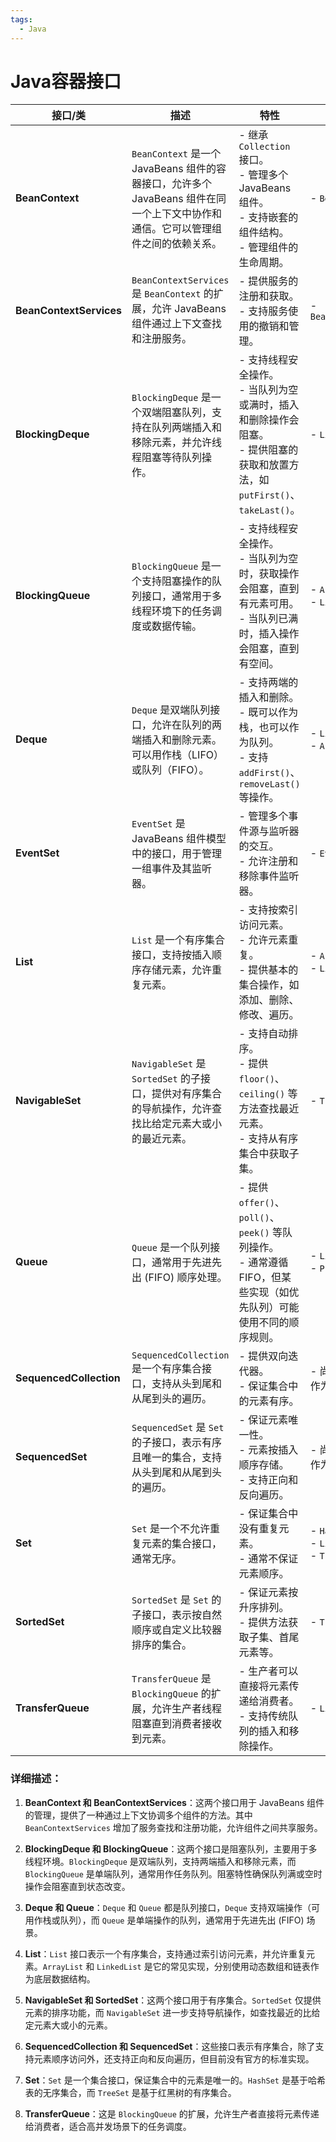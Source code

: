 ```yaml
---
tags:
  - Java
---
```

# Java容器接口

| **接口/类**                   | **描述**                                                                             | **特性**                                                                                 | **常见实现**                                           |
| -------------------------- | ---------------------------------------------------------------------------------- | -------------------------------------------------------------------------------------- | -------------------------------------------------- |
| **BeanContext**            | `BeanContext` 是一个 JavaBeans 组件的容器接口，允许多个 JavaBeans 组件在同一个上下文中协作和通信。它可以管理组件之间的依赖关系。 | - 继承 `Collection` 接口。<br> - 管理多个 JavaBeans 组件。<br> - 支持嵌套的组件结构。<br> - 管理组件的生命周期。       | - `BeanContextSupport`                             |
| **BeanContextServices**    | `BeanContextServices` 是 `BeanContext` 的扩展，允许 JavaBeans 组件通过上下文查找和注册服务。             | - 提供服务的注册和获取。<br> - 支持服务使用的撤销和管理。                                                      | - `BeanContextServicesSupport`                     |
| **BlockingDeque<E>**       | `BlockingDeque` 是一个双端阻塞队列，支持在队列两端插入和移除元素，并允许线程阻塞等待队列操作。                            | - 支持线程安全操作。<br> - 当队列为空或满时，插入和删除操作会阻塞。<br> - 提供阻塞的获取和放置方法，如 `putFirst()`、`takeLast()`。 | - `LinkedBlockingDeque`                            |
| **BlockingQueue<E>**       | `BlockingQueue` 是一个支持阻塞操作的队列接口，通常用于多线程环境下的任务调度或数据传输。                               | - 支持线程安全操作。<br> - 当队列为空时，获取操作会阻塞，直到有元素可用。<br> - 当队列已满时，插入操作会阻塞，直到有空间。                  | - `ArrayBlockingQueue`<br> - `LinkedBlockingQueue` |
| **Deque<E>**               | `Deque` 是双端队列接口，允许在队列的两端插入和删除元素。可以用作栈（LIFO）或队列（FIFO）。                              | - 支持两端的插入和删除。<br> - 既可以作为栈，也可以作为队列。<br> - 支持 `addFirst()`、`removeLast()` 等操作。          | - `LinkedList`<br> - `ArrayDeque`                  |
| **EventSet**               | `EventSet` 是 JavaBeans 组件模型中的接口，用于管理一组事件及其监听器。                                     | - 管理多个事件源与监听器的交互。<br> - 允许注册和移除事件监听器。                                                  | - `EventSetDescriptor`                             |
| **List<E>**                | `List` 是一个有序集合接口，支持按插入顺序存储元素，允许重复元素。                                               | - 支持按索引访问元素。<br> - 允许元素重复。<br> - 提供基本的集合操作，如添加、删除、修改、遍历。                               | - `ArrayList`<br> - `LinkedList`                   |
| **NavigableSet<E>**        | `NavigableSet` 是 `SortedSet` 的子接口，提供对有序集合的导航操作，允许查找比给定元素大或小的最近元素。                  | - 支持自动排序。<br> - 提供 `floor()`、`ceiling()` 等方法查找最近元素。<br> - 支持从有序集合中获取子集。                | - `TreeSet`                                        |
| **Queue<E>**               | `Queue` 是一个队列接口，通常用于先进先出 (FIFO) 顺序处理。                                              | - 提供 `offer()`、`poll()`、`peek()` 等队列操作。<br> - 通常遵循 FIFO，但某些实现（如优先队列）可能使用不同的顺序规则。       | - `LinkedList`<br> - `PriorityQueue`               |
| **SequencedCollection<E>** | `SequencedCollection` 是一个有序集合接口，支持从头到尾和从尾到头的遍历。                                    | - 提供双向迭代器。<br> - 保证集合中的元素有序。                                                           | - 尚未有官方标准实现，通常作为自定义实现。                             |
| **SequencedSet<E>**        | `SequencedSet` 是 `Set` 的子接口，表示有序且唯一的集合，支持从头到尾和从尾到头的遍历。                             | - 保证元素唯一性。<br> - 元素按插入顺序存储。<br> - 支持正向和反向遍历。                                           | - 尚未有官方标准实现，通常作为自定义实现。                             |
| **Set<E>**                 | `Set` 是一个不允许重复元素的集合接口，通常无序。                                                        | - 保证集合中没有重复元素。<br> - 通常不保证元素顺序。                                                        | - `HashSet`<br> - `LinkedHashSet`<br> - `TreeSet`  |
| **SortedSet<E>**           | `SortedSet` 是 `Set` 的子接口，表示按自然顺序或自定义比较器排序的集合。                                      | - 保证元素按升序排列。<br> - 提供方法获取子集、首尾元素等。                                                     | - `TreeSet`                                        |
| **TransferQueue<E>**       | `TransferQueue` 是 `BlockingQueue` 的扩展，允许生产者线程阻塞直到消费者接收到元素。                         | - 生产者可以直接将元素传递给消费者。<br> - 支持传统队列的插入和移除操作。                                              | - `LinkedTransferQueue`                            |

### 详细描述：

1. **BeanContext 和 BeanContextServices**：这两个接口用于 JavaBeans 组件的管理，提供了一种通过上下文协调多个组件的方法。其中 `BeanContextServices` 增加了服务查找和注册功能，允许组件之间共享服务。

2. **BlockingDeque 和 BlockingQueue**：这两个接口是阻塞队列，主要用于多线程环境。`BlockingDeque` 是双端队列，支持两端插入和移除元素，而 `BlockingQueue` 是单端队列，通常用作任务队列。阻塞特性确保队列满或空时操作会阻塞直到状态改变。

3. **Deque 和 Queue**：`Deque` 和 `Queue` 都是队列接口，`Deque` 支持双端操作（可用作栈或队列），而 `Queue` 是单端操作的队列，通常用于先进先出 (FIFO) 场景。

4. **List**：`List` 接口表示一个有序集合，支持通过索引访问元素，并允许重复元素。`ArrayList` 和 `LinkedList` 是它的常见实现，分别使用动态数组和链表作为底层数据结构。

5. **NavigableSet 和 SortedSet**：这两个接口用于有序集合。`SortedSet` 仅提供元素的排序功能，而 `NavigableSet` 进一步支持导航操作，如查找最近的比给定元素大或小的元素。

6. **SequencedCollection 和 SequencedSet**：这些接口表示有序集合，除了支持元素顺序访问外，还支持正向和反向遍历，但目前没有官方的标准实现。

7. **Set**：`Set` 是一个集合接口，保证集合中的元素是唯一的。`HashSet` 是基于哈希表的无序集合，而 `TreeSet` 是基于红黑树的有序集合。

8. **TransferQueue**：这是 `BlockingQueue` 的扩展，允许生产者直接将元素传递给消费者，适合高并发场景下的任务调度。
